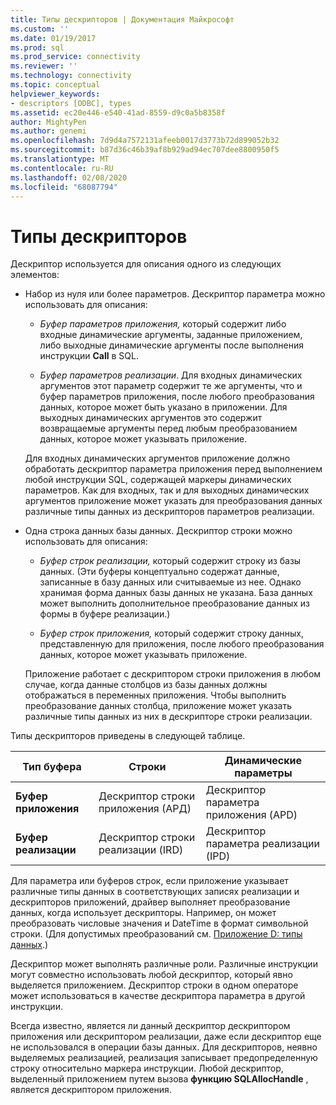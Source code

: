 ```yaml
---
title: Типы дескрипторов | Документация Майкрософт
ms.custom: ''
ms.date: 01/19/2017
ms.prod: sql
ms.prod_service: connectivity
ms.reviewer: ''
ms.technology: connectivity
ms.topic: conceptual
helpviewer_keywords:
- descriptors [ODBC], types
ms.assetid: ec20e446-e540-41ad-8559-d9c0a5b8358f
author: MightyPen
ms.author: genemi
ms.openlocfilehash: 7d9d4a7572131afeeb0017d3773b72d899052b32
ms.sourcegitcommit: b87d36c46b39af8b929ad94ec707dee8800950f5
ms.translationtype: MT
ms.contentlocale: ru-RU
ms.lasthandoff: 02/08/2020
ms.locfileid: "68087794"
---
```

# <a name="types-of-descriptors"></a>Типы дескрипторов
Дескриптор используется для описания одного из следующих элементов:  
  
-   Набор из нуля или более параметров. Дескриптор параметра можно использовать для описания:  
  
    -   *Буфер параметров приложения,* который содержит либо входные динамические аргументы, заданные приложением, либо выходные динамические аргументы после выполнения инструкции **Call** в SQL.  
  
    -   *Буфер параметров реализации*. Для входных динамических аргументов этот параметр содержит те же аргументы, что и буфер параметров приложения, после любого преобразования данных, которое может быть указано в приложении. Для выходных динамических аргументов это содержит возвращаемые аргументы перед любым преобразованием данных, которое может указывать приложение.  
  
     Для входных динамических аргументов приложение должно обработать дескриптор параметра приложения перед выполнением любой инструкции SQL, содержащей маркеры динамических параметров. Как для входных, так и для выходных динамических аргументов приложение может указать для преобразования данных различные типы данных из дескрипторов параметров реализации.  
  
-   Одна строка данных базы данных. Дескриптор строки можно использовать для описания:  
  
    -   *Буфер строк реализации,* который содержит строку из базы данных. (Эти буферы концептуально содержат данные, записанные в базу данных или считываемые из нее. Однако хранимая форма данных базы данных не указана. База данных может выполнить дополнительное преобразование данных из формы в буфере реализации.)  
  
    -   *Буфер строк приложения,* который содержит строку данных, представленную для приложения, после любого преобразования данных, которое может указывать приложение.  
  
     Приложение работает с дескриптором строки приложения в любом случае, когда данные столбцов из базы данных должны отображаться в переменных приложения. Чтобы выполнить преобразование данных столбца, приложение может указать различные типы данных из них в дескрипторе строки реализации.  
  
 Типы дескрипторов приведены в следующей таблице.  
  
|Тип буфера|Строки|Динамические параметры|  
|-----------------|----------|------------------------|  
|**Буфер приложения**|Дескриптор строки приложения (АРД)|Дескриптор параметра приложения (APD)|  
|**Буфер реализации**|Дескриптор строки реализации (IRD)|Дескриптор параметра реализации (IPD)|  
  
 Для параметра или буферов строк, если приложение указывает различные типы данных в соответствующих записях реализации и дескрипторов приложений, драйвер выполняет преобразование данных, когда использует дескрипторы. Например, он может преобразовать числовые значения и DateTime в формат символьной строки. (Для допустимых преобразований см. [Приложение D: типы данных](../../../odbc/reference/appendixes/appendix-d-data-types.md).)  
  
 Дескриптор может выполнять различные роли. Различные инструкции могут совместно использовать любой дескриптор, который явно выделяется приложением. Дескриптор строки в одном операторе может использоваться в качестве дескриптора параметра в другой инструкции.  
  
 Всегда известно, является ли данный дескриптор дескриптором приложения или дескриптором реализации, даже если дескриптор еще не использовался в операции базы данных. Для дескрипторов, неявно выделяемых реализацией, реализация записывает предопределенную строку относительно маркера инструкции. Любой дескриптор, выделенный приложением путем вызова **функцию SQLAllocHandle** , является дескриптором приложения.
